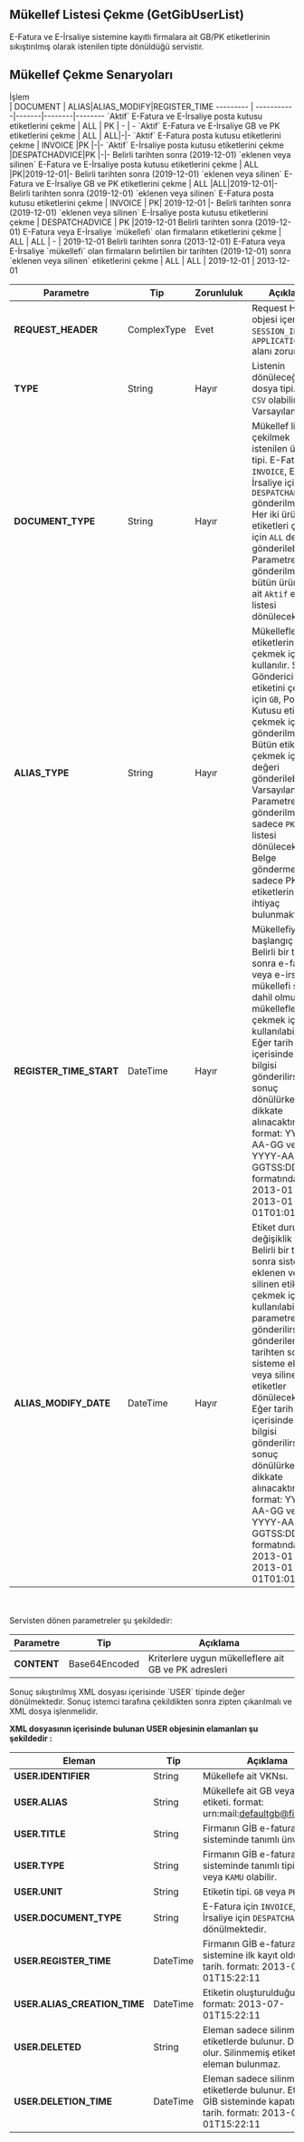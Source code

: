 ## Mükellef Listesi Çekme (GetGibUserList)
E-Fatura ve E-İrsaliye sistemine kayıtlı firmalara ait GB/PK etiketlerinin sıkıştırılmış olarak istenilen tipte dönüldüğü servistir.

## Mükellef Çekme Senaryoları

<div style="width:500px">İşlem</div> | DOCUMENT | ALIAS|ALIAS_MODIFY|REGISTER_TIME       
--------- | -----------|-------|--------|--------
`Aktif` E-Fatura ve E-İrsaliye posta kutusu etiketlerini çekme | ALL | PK | - | -
`Aktif` E-Fatura ve E-İrsaliye GB ve PK etiketlerini çekme | ALL | ALL|-|-
`Aktif` E-Fatura posta kutusu etiketlerini çekme | INVOICE |PK |-|-
`Aktif` E-İrsaliye posta kutusu etiketlerini çekme |DESPATCHADVICE|PK |-|-
Belirli tarihten sonra (2019-12-01) `eklenen veya silinen` E-Fatura ve E-İrsaliye posta kutusu etiketlerini çekme | ALL |PK|2019-12-01|-
Belirli tarihten sonra (2019-12-01) `eklenen veya silinen` E-Fatura ve E-İrsaliye GB ve PK etiketlerini çekme | ALL |ALL|2019-12-01|-
Belirli tarihten sonra (2019-12-01) `eklenen veya silinen` E-Fatura posta kutusu etiketlerini çekme | INVOICE | PK| 2019-12-01 |-
Belirli tarihten sonra (2019-12-01) `eklenen veya silinen` E-İrsaliye posta kutusu etiketlerini çekme | DESPATCHADVICE | PK |2019-12-01
Belirli tarihten sonra (2019-12-01) E-Fatura veya E-İrsaliye `mükellefi` olan firmaların etiketlerini çekme | ALL | ALL | - | 2019-12-01
Belirli tarihten sonra (2013-12-01) E-Fatura veya E-İrsaliye `mükellefi` olan firmaların belirtilen bir tarihten (2019-12-01) sonra `eklenen veya silinen` etiketlerini çekme | ALL | ALL | 2019-12-01 | 2013-12-01

Parametre | Tip         | Zorunluluk  | Açıklama
--------- | ----------- | ----------- | -----------
**REQUEST_HEADER** | ComplexType | Evet | Request Header objesi içerisinde `SESSION_ID` ve `APPLICATION_NAME` alanı zorunludur.
**TYPE** | String | Hayır | Listenin dönüleceği dosya tipi. `XML` ve `CSV` olabilir. Varsayılan `XML`dir.   
**DOCUMENT_TYPE** | String | Hayır | Mükellef listesi çekilmek istenilen ürün tipi. E-Fatura için `INVOICE`, E-İrsaliye için `DESPATCHADVICE` gönderilmelidir. Her iki ürüne ait etiketleri çekmek için `ALL` değeri gönderilebilir. Parametre gönderilmez bütün ürünlere ait `Aktif` etiket listesi dönülecektir.
**ALIAS_TYPE** | String | Hayır| Mükelleflerin etiketlerine göre çekmek için kullanılır. Sadece Gönderici Birim etiketini çekmek için `GB`, Posta Kutusu etiketini çekmek için  `PK` gönderilmelidir. Bütün etiketleri çekmek için `ALL` değeri gönderilebilir. Varsayılan `PK`dir.  Parametre gönderilmez ise sadece `PK` etiket listesi dönülecektir. Belge göndermek için sadece PK etiketlerine ihtiyaç bulunmaktadır.
**REGISTER_TIME_START** | DateTime | Hayır| Mükellefiyet başlangıç tarihi. Belirli bir tarihten sonra e-fatura veya e-irsaliye mükellefi sisteme dahil olmuş mükellefleri çekmek için kullanılabilir. Eğer tarih içerisinde saat bilgisi gönderilirse sonuç dönülürken dikkate alınacaktır. format: YYYY-AA-GG veya YYYY-AA-GGTSS:DD:SS formatında 2013-01-01, 2013-01-01T01:01:01
**ALIAS_MODIFY_DATE** | DateTime | Hayır| Etiket durum değişiklik tarihi. Belirli bir tarihten sonra sisteme eklenen veya silinen etiketleri çekmek için kullanılabilir. Bu parametre gönderilirse gönderilen tarihten sonra sisteme eklenen veya silinen etiketler dönülecektir. Eğer tarih içerisinde saat bilgisi gönderilirse sonuç dönülürken dikkate alınacaktır. format: YYYY-AA-GG veya YYYY-AA-GGTSS:DD:SS formatında 2013-01-01, 2013-01-01T01:01:01

<br><br>
Servisten dönen parametreler şu şekildedir:

Parametre | Tip        | Açıklama
--------- | ----------- | -----------
**CONTENT** | Base64Encoded | Kriterlere uygun mükelleflere ait GB ve PK adresleri

<aside class="success">
Sonuç sıkıştırılmış XML dosyası içerisinde `USER` tipinde değer dönülmektedir. Sonuç istemci tarafına çekildikten sonra zipten çıkarılmalı ve XML dosya işlenmelidir.
</aside>


**XML dosyasının içerisinde bulunan USER objesinin elamanları şu şekildedir :**

Eleman | Tip        | Açıklama
--------- | ----------- | -----------
**USER.IDENTIFIER** | String | Mükellefe ait VKNsı.
**USER.ALIAS** | String | Mükellefe ait GB veya PK etiketi. format: urn:mail:defaultgb@firma.com
**USER.TITLE** | String | Firmanın GİB e-fatura sisteminde tanımlı ünvanı.
**USER.TYPE** | String | Firmanın GİB e-fatura sisteminde tanımlı tipi. `OZEL` veya `KAMU` olabilir.
**USER.UNIT** | String | Etiketin tipi. `GB` veya `PK`
**USER.DOCUMENT_TYPE** | String | E-Fatura için `INVOICE`, E-İrsaliye için `DESPATCHADVICE` dönülmektedir.
**USER.REGISTER_TIME** | DateTime | Firmanın GİB e-fatura sistemine ilk kayıt olduğu tarih. formatı: 2013-07-01T15:22:11
**USER.ALIAS_CREATION_TIME** | DateTime | Etiketin oluşturulduğu tarih. formatı: 2013-07-01T15:22:11
**USER.DELETED** | String | Eleman sadece silinmiş etiketlerde bulunur. Değeri `Y` olur. Silinmemiş etiketlerde bu eleman bulunmaz.
**USER.DELETION_TIME** |  DateTime | Eleman sadece silinmiş etiketlerde bulunur. Etiketin GİB sisteminde kapatıldığı tarih. formatı: 2013-07-01T15:22:11
